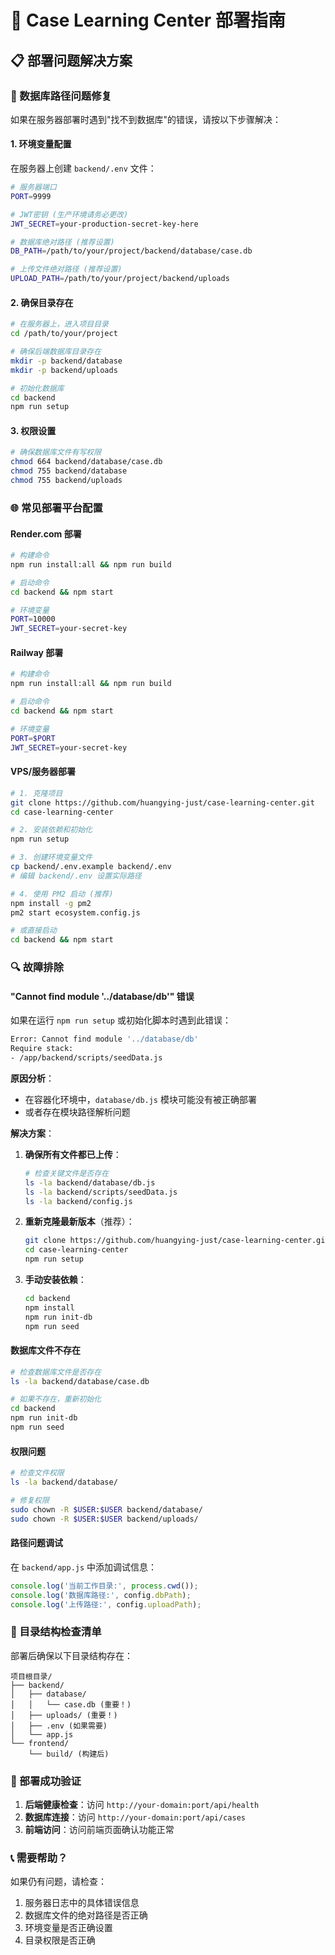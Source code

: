# 🚀 Case Learning Center 部署指南

## 📋 部署问题解决方案

### 🔧 数据库路径问题修复

如果在服务器部署时遇到"找不到数据库"的错误，请按以下步骤解决：

#### 1. 环境变量配置

在服务器上创建 `backend/.env` 文件：

```bash
# 服务器端口
PORT=9999

# JWT密钥 (生产环境请务必更改)
JWT_SECRET=your-production-secret-key-here

# 数据库绝对路径 (推荐设置)
DB_PATH=/path/to/your/project/backend/database/case.db

# 上传文件绝对路径 (推荐设置)
UPLOAD_PATH=/path/to/your/project/backend/uploads
```

#### 2. 确保目录存在

```bash
# 在服务器上，进入项目目录
cd /path/to/your/project

# 确保后端数据库目录存在
mkdir -p backend/database
mkdir -p backend/uploads

# 初始化数据库
cd backend
npm run setup
```

#### 3. 权限设置

```bash
# 确保数据库文件有写权限
chmod 664 backend/database/case.db
chmod 755 backend/database
chmod 755 backend/uploads
```

### 🌐 常见部署平台配置

#### Render.com 部署
```bash
# 构建命令
npm run install:all && npm run build

# 启动命令
cd backend && npm start

# 环境变量
PORT=10000
JWT_SECRET=your-secret-key
```

#### Railway 部署
```bash
# 构建命令
npm run install:all && npm run build

# 启动命令
cd backend && npm start

# 环境变量
PORT=$PORT
JWT_SECRET=your-secret-key
```

#### VPS/服务器部署
```bash
# 1. 克隆项目
git clone https://github.com/huangying-just/case-learning-center.git
cd case-learning-center

# 2. 安装依赖和初始化
npm run setup

# 3. 创建环境变量文件
cp backend/.env.example backend/.env
# 编辑 backend/.env 设置实际路径

# 4. 使用 PM2 启动 (推荐)
npm install -g pm2
pm2 start ecosystem.config.js

# 或直接启动
cd backend && npm start
```

### 🔍 故障排除

#### "Cannot find module '../database/db'" 错误
如果在运行 `npm run setup` 或初始化脚本时遇到此错误：

```bash
Error: Cannot find module '../database/db'
Require stack:
- /app/backend/scripts/seedData.js
```

**原因分析**：
- 在容器化环境中，`database/db.js` 模块可能没有被正确部署
- 或者存在模块路径解析问题

**解决方案**：
1. **确保所有文件都已上传**：
   ```bash
   # 检查关键文件是否存在
   ls -la backend/database/db.js
   ls -la backend/scripts/seedData.js
   ls -la backend/config.js
   ```

2. **重新克隆最新版本**（推荐）：
   ```bash
   git clone https://github.com/huangying-just/case-learning-center.git
   cd case-learning-center
   npm run setup
   ```

3. **手动安装依赖**：
   ```bash
   cd backend
   npm install
   npm run init-db
   npm run seed
   ```

#### 数据库文件不存在
```bash
# 检查数据库文件是否存在
ls -la backend/database/case.db

# 如果不存在，重新初始化
cd backend
npm run init-db
npm run seed
```

#### 权限问题
```bash
# 检查文件权限
ls -la backend/database/

# 修复权限
sudo chown -R $USER:$USER backend/database/
sudo chown -R $USER:$USER backend/uploads/
```

#### 路径问题调试
在 `backend/app.js` 中添加调试信息：
```javascript
console.log('当前工作目录:', process.cwd());
console.log('数据库路径:', config.dbPath);
console.log('上传路径:', config.uploadPath);
```

### 📁 目录结构检查清单

部署后确保以下目录结构存在：
```
项目根目录/
├── backend/
│   ├── database/
│   │   └── case.db (重要！)
│   ├── uploads/ (重要！)
│   ├── .env (如果需要)
│   └── app.js
└── frontend/
    └── build/ (构建后)
```

### 🎯 部署成功验证

1. **后端健康检查**：访问 `http://your-domain:port/api/health`
2. **数据库连接**：访问 `http://your-domain:port/api/cases`
3. **前端访问**：访问前端页面确认功能正常

### 📞 需要帮助？

如果仍有问题，请检查：
1. 服务器日志中的具体错误信息
2. 数据库文件的绝对路径是否正确
3. 环境变量是否正确设置
4. 目录权限是否正确 